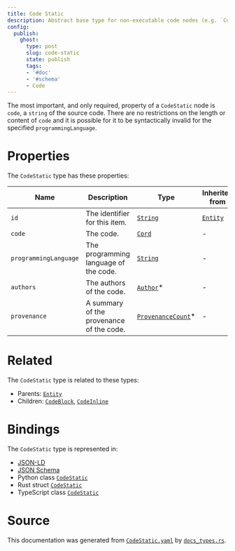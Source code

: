 ```yaml
---
title: Code Static
description: Abstract base type for non-executable code nodes (e.g. `CodeBlock`).
config:
  publish:
    ghost:
      type: post
      slug: code-static
      state: publish
      tags:
      - '#doc'
      - '#schema'
      - Code
---
```


The most important, and only required, property of a `CodeStatic` node is `code`, a `string` of the source code.
There are no restrictions on the length or content of `code` and it is possible for it to be syntactically
invalid for the specified `programmingLanguage`.


# Properties

The `CodeStatic` type has these properties:

| Name                  | Description                              | Type                                                                                   | Inherited from                                                     | `JSON-LD @id`                                                          | Aliases                                        |
| --------------------- | ---------------------------------------- | -------------------------------------------------------------------------------------- | ------------------------------------------------------------------ | ---------------------------------------------------------------------- | ---------------------------------------------- |
| `id`                  | The identifier for this item.            | [`String`](https://stencila.ghost.io/docs/reference/schema/string)                     | [`Entity`](https://stencila.ghost.io/docs/reference/schema/entity) | [`schema:id`](https://schema.org/id)                                   | -                                              |
| `code`                | The code.                                | [`Cord`](https://stencila.ghost.io/docs/reference/schema/cord)                         | -                                                                  | `stencila:code`                                                        | -                                              |
| `programmingLanguage` | The programming language of the code.    | [`String`](https://stencila.ghost.io/docs/reference/schema/string)                     | -                                                                  | [`schema:programmingLanguage`](https://schema.org/programmingLanguage) | `programming-language`, `programming_language` |
| `authors`             | The authors of the code.                 | [`Author`](https://stencila.ghost.io/docs/reference/schema/author)*                    | -                                                                  | [`schema:author`](https://schema.org/author)                           | `author`                                       |
| `provenance`          | A summary of the provenance of the code. | [`ProvenanceCount`](https://stencila.ghost.io/docs/reference/schema/provenance-count)* | -                                                                  | `stencila:provenance`                                                  | -                                              |

# Related

The `CodeStatic` type is related to these types:

- Parents: [`Entity`](https://stencila.ghost.io/docs/reference/schema/entity)
- Children: [`CodeBlock`](https://stencila.ghost.io/docs/reference/schema/code-block), [`CodeInline`](https://stencila.ghost.io/docs/reference/schema/code-inline)

# Bindings

The `CodeStatic` type is represented in:

- [JSON-LD](https://stencila.org/CodeStatic.jsonld)
- [JSON Schema](https://stencila.org/CodeStatic.schema.json)
- Python class [`CodeStatic`](https://github.com/stencila/stencila/blob/main/python/python/stencila/types/code_static.py)
- Rust struct [`CodeStatic`](https://github.com/stencila/stencila/blob/main/rust/schema/src/types/code_static.rs)
- TypeScript class [`CodeStatic`](https://github.com/stencila/stencila/blob/main/ts/src/types/CodeStatic.ts)

# Source

This documentation was generated from [`CodeStatic.yaml`](https://github.com/stencila/stencila/blob/main/schema/CodeStatic.yaml) by [`docs_types.rs`](https://github.com/stencila/stencila/blob/main/rust/schema-gen/src/docs_types.rs).
